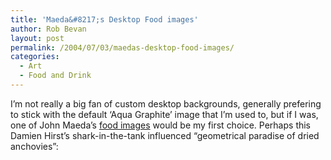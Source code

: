 ```yaml
---
title: 'Maeda&#8217;s Desktop Food images'
author: Rob Bevan
layout: post
permalink: /2004/07/03/maedas-desktop-food-images/
categories:
  - Art
  - Food and Drink
---
```

I&#8217;m not really a big fan of custom desktop backgrounds, generally prefering to stick with the default &#8216;Aqua Graphite&#8217; image that I&#8217;m used to, but if I was, one of John Maeda&#8217;s [food images][1] would be my first choice. Perhaps this Damien Hirst&#8217;s shark-in-the-tank influenced &#8220;geometrical paradise of dried anchovies&#8221;:

[<img class="illustration"  style="float: none;"  src="http://robbevan.com/blog/wp-content/themes/robbevan/images/posts/lazarus.jpg" alt="" />][2]

 [1]: http://www.maedastudio.com/desktop/
 [2]: http://www.maedastudio.com/2004/desktop/lazarus.jpg